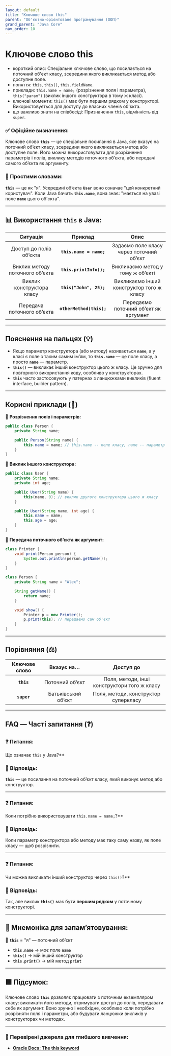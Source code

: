 ```yaml
---
layout: default
title: "Ключове слово this"
parent: "Об'єктно-орієнтоване програмування (ООП)"
grand_parent: "Java Core"
nav_order: 10
---
```


# Ключове слово this

*   короткий опис: Спеціальне ключове слово, що посилається на поточний об'єкт класу, зсередини якого викликається метод або доступне поле.
*   поняття: `this`, `this()`, `this.fieldName`.
*   приклади: `this.name = name;` (розрізнення поля і параметра), `this("param")` (виклик іншого конструктора в тому ж класі).
*   ключові моменти: `this()` має бути першим рядком у конструкторі. Використовується для доступу до власних членів об'єкта.
*   що важливо знати на співбесіді: Призначення `this`, відмінність від `super`.


### **✅ Офіційне визначення:**

Ключове слово **`this`** — це спеціальне посилання в Java, яке вказує на поточний об’єкт класу, зсередини якого викликається метод або доступне поле. Його можна використовувати для розрізнення параметрів і полів, виклику методів поточного обʼєкта, або передачі самого об’єкта як аргументу.

### **🧠 Простими словами:**

**`this`** — це як "я". Усередині обʼєкта **`User`** воно означає "цей конкретний користувач". Коли Java бачить **`this.name`**, вона знає: "мається на увазі поле **`name`** цього об'єкта".


---

## **📊 Використання `this` в Java:**

| Ситуація | Приклад | Опис |
| :---: | :---: | :---: |
| Доступ до полів обʼєкта | **`this.name = name;`** | Задаємо поле класу через поточний обʼєкт |
| Виклик методу поточного обʼєкта | **`this.printInfo();`** | Викликаємо метод у тому ж обʼєкті |
| Виклик конструктора класу | **`this("John", 25);`** | Викликаємо інший конструктор того ж класу |
| Передача поточного обʼєкта | **`otherMethod(this);`** | Передаємо поточний обʼєкт як аргумент |

---

## **Пояснення на пальцях (💡)**

* Якщо параметр конструктора (або методу) називається **`name`**, а у класі є поле з таким самим ім’ям, то **`this.name`** — це поле класу, а просто **`name`** — параметр.
* **`this()`** — викликає інший конструктор цього ж класу. Це зручно для повторного використання коду, особливо у конструкторах.
* **`this`** часто застосовують у патернах з ланцюжками викликів (fluent interface, builder pattern).

---

## **Корисні приклади (🧪)**

🔹 **Розрізнення полів і параметрів:**

```java
public class Person {
    private String name;

    public Person(String name) {
        this.name = name; // this.name -- поле класу, name -- параметр конструктора
    }
}
```

🔹 **Виклик іншого конструктора:**

```java
public class User {
    private String name;
    private int age;

    public User(String name) {
        this(name, 0); // виклик другого конструктора цього ж класу
    }

    public User(String name, int age) {
        this.name = name;
        this.age = age;
    }
}
```

🔹 **Передача поточного обʼєкта як аргумент:**

```java
class Printer {
    void print(Person person) {
        System.out.println(person.getName());
    }
}

class Person {
    private String name = "Alex";

    String getName() {
        return name;
    }

    void show() {
        Printer p = new Printer();
        p.print(this); // передаємо сам об'єкт
    }
}
```

---

## **Порівняння (⚖️)**

| Ключове слово | Вказує на… | Доступ до |
| :---: | :---: | :---: |
| **`this`** | Поточний обʼєкт | Поля, методи, інші конструктори того ж класу |
| **`super`** | Батьківський обʼєкт | Поля, методи, конструктор суперкласу |

---

## **FAQ — Часті запитання (❓)**

### **❓ Питання:**
 Що означає `this` у Java?**

### **💬 Відповідь:**




**`this`** — це посилання на поточний обʼєкт класу, який виконує метод або конструктор.

---

### **❓ Питання:**
 Коли потрібно використовувати `this.name = name;`?**

### **💬 Відповідь:**




Коли параметр конструктора або методу має таку саму назву, як поле класу — щоб розрізнити.

---

### **❓ Питання:**
 Чи можна викликати інший конструктор через `this()`?**

### **💬 Відповідь:**




Так, але виклик **`this()`** має бути **першим рядком** у поточному конструкторі.

---

## **🧠 Мнемоніка для запам’ятовування:**

📌 **`this`** \= "я" — поточний обʼєкт

* **`this.name`** -> моє поле **`name`**
* **`this()`** -> мій інший конструктор
* **`this.print()`** -> мій метод **`print`**

---

## **🟩 Підсумок:**

Ключове слово **`this`** дозволяє працювати з поточним екземпляром класу: викликати його методи, отримувати доступ до полів, передавати себе як аргумент. Воно зручно і необхідне, особливо коли потрібно розрізняти поля і параметри, або будувати ланцюжки викликів у конструкторах чи методах.

---

### **🔗 Перевірені джерела для глибшого вивчення:**

* [**Oracle Docs: The this keyword**](https://docs.oracle.com/javase/tutorial/java/javaOO/this.html)